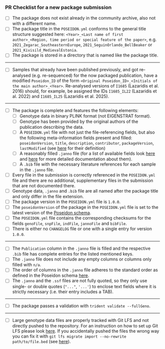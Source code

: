 ### PR Checklist for a new package submission

- [ ] The package does not exist already in the community archive, also not with a different name.
- [ ] The package title in the `POSEIDON.yml` conforms to the general title structure suggested here: `<Year>_<Last name of first author>_<Region, time period or special feature of the paper>`, e.g. `2021_Zegarac_SoutheasternEurope`, `2021_SeguinOrlando_BellBeaker` or `2021_Kivisild_MedievalEstonia`.
- [ ] The package is stored in a directory that is named like the package title.

***

- [ ] Samples that already have been published previously, and got re-analysed (e.g. re-sequenced) for the now packaged publication, have a modified `Poseidon_ID` of the form `<Original Poseidon_ID>_<Initials of the main author>_<Year>`. Re-analysed versions of `I1685` (Lazaridis et al. 2016) should, for example, be assigned the IDs `I1685_IL22` (Lazaridis et al. 2022) and `I1685_IL25` (Lazaridis et al. 2025).

***

- [ ] The package is complete and features the following elements:
  - [ ] Genotype data in binary PLINK format (not EIGENSTRAT format).
  - [ ] Genotype has been provided by the original authors of the publication describing the data.
  - [ ] A `POSEIDON.yml` file with not just the file-referencing fields, but also the following meta-information fields present and filled: `poseidonVersion`, `title`, `description`, `contributor`, `packageVersion`, `lastModified` (see [here](https://github.com/poseidon-framework/poseidon-schema/blob/master/POSEIDON_yml_fields.tsv) for their definition)
  - [ ] A reasonably filled `.janno` file (for a list of available fields look [here](https://github.com/poseidon-framework/poseidon-schema/blob/master/janno_columns.tsv) and [here](https://www.poseidon-adna.org/#/janno_details) for more detailed documentation about them).
  - [ ] A `.bib` file with the necessary literature references for each sample in the `.janno` file.
- [ ] Every file in the submission is correctly referenced in the `POSEIDON.yml` file and there are no additional, supplementary files in the submission that are not documented there.
- [ ] Genotype data, `.janno` and `.bib` file are all named after the package title and only differ in the file extension.
- [ ] The package version in the `POSEIDON.yml` file is `1.0.0`.
- [ ] The `poseidonVersion` of the package in the `POSEIDON.yml` file is set to the latest version of the [Poseidon schema](https://github.com/poseidon-framework/poseidon-schema/releases).
- [ ] The `POSEIDON.yml` file contains the corresponding checksums for the fields `genoFile`, `snpFile`, `indFile`, `jannoFile` and `bibFile`.
- [ ] There is either no `CHANGELOG` file or one with a single entry for version `1.0.0`.

***

- [ ] The `Publication` column in the `.janno` file is filled and the respective `.bib` file has complete entries for the listed mentioned keys.
- [ ] The `.janno` file does not include any empty columns or columns only filled with `n/a`.
- [ ] The order of columns in the `.janno` file adheres to the standard order as defined in the Poseidon schema [here](https://github.com/poseidon-framework/poseidon-schema/blob/master/janno_columns.tsv).
- [ ] The `.janno` and the `.ssf` files are not fully quoted, so they only use single- or double quotes (`"..."`, `'...'`) to enclose text fields where it is strictly necessary (i.e. their entry includes a TAB).

***

- [ ] The package passes a validation with `trident validate --fullGeno`.

***

- [ ] Large genotype data files are properly tracked with Git LFS and not directly pushed to the repository. For an instruction on how to set up Git LFS please look [here](https://www.poseidon-adna.org/#/archive_submission_guide?id=submitting-the-package). If you accidentally pushed the files the wrong way you can fix it with `git lfs migrate import --no-rewrite path/to/file.bed` (see [here](https://github.com/git-lfs/git-lfs/blob/main/docs/man/git-lfs-migrate.adoc#import-without-rewriting-history)).
